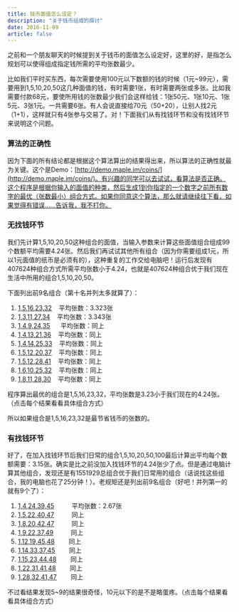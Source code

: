 ```yaml
---
title: 钱币面值怎么设定？
description: "关于钱币组成的探讨"
date: 2016-11-09
article: false
---
```


之前和一个朋友聊天的时候提到关于钱币的面值怎么设定好，这里的好，是指怎么规划可以使得组成指定钱所需的平均张数最少。

比如我们平时买东西，每次需要使用100元以下数额的钱的时候（1元~99元），需要用到1,5,10,20,50这几种面值的钱，有时需要1张，有时需要两张或多张。比如我需要付款68元，要使所用钱的张数最少我们会这样给钱：1张50元、1张10元、1张5元、3张1元。一共需要6张。有人会说直接给70元（50+20），让别人找2元（1+1），这样就只有4张参与交易了。对！下面我们从有找钱环节和没有找钱环节来说明这个问题。

### 算法的正确性

因为下面的所有结论都是根据这个算法算出的结果得出来，所以算法的正确性就最为关键。这个是Demo：[http://demo.maple.im/coins/](http://demo.maple.im/coins/)。有兴趣的同学可以去试试，看算法是否正确。这个程序是根据你输入的面值的种类，然后生成1到你指定的一个数字之前所有数字的最优（张数最小）组合方式。如果你同意这个算法，那么就请继续往下看，如果觉得有错误……告诉我，我不打你。

### 无找钱环节

我们先计算1,5,10,20,50这种组合的面值，当输入参数来计算这些面值组合组成99个数额平均需要4.24张。然后我们再试试其他所有组合（因为你需要组成1元，所以1元面值的纸币是必须有的），这种重复的工作交给电脑吧！运行后发现有407624种组合方式所需平均张数小于4.24，也就是407624种组合优于我们现在生活中所用的组合1,5,10,20,50。

下面列出前9名组合（第十名并列太多就算了）：

1. [1,5,16,23,32](http://demo.maple.im/coins/?1,5,16,23,32)    平均张数：3.323张
2. [1,3,11,27,34](http://demo.maple.im/coins/?1,3,11,27,34)    平均张数：3.343张
3. [1,4,9,24,35](http://demo.maple.im/coins/?1,4,9,24,35)      平均张数：同上
4. [1,4,13,21,36](http://demo.maple.im/coins/?1,4,13,21,36)    平均张数：同上
5. [1,4,14,25,33](http://demo.maple.im/coins/?1,4,14,25,33)    平均张数：同上
6. [1,5,12,20,37](http://demo.maple.im/coins/?1,5,12,20,37)    平均张数：同上
7. [1,5,12,28,41](http://demo.maple.im/coins/?1,5,12,28,41)    平均张数：同上
8. [1,6,10,25,32](http://demo.maple.im/coins/?1,6,10,25,32)    平均张数：同上
9. [1,8,11,28,30](http://demo.maple.im/coins/?1,8,11,28,30)    平均张数：同上

程序算出最优的组合是1,5,16,23,32，平均张数是3.23小于我们现在的4.24张。（点击每个结果看看具体组合方式）

所以如果组合是1,5,16,23,32是最节省钱币的张数的。

### 有找钱环节

好了，在加入找钱环节后我们日常的组合1,5,10,20,50,100最后计算出平均每个数额需要：3.15张。确实是比之前没加入找钱环节的4.24张少了点。但是通过电脑计算其他组合，发现还是有1551929总组合优于我们日常用的组合（话说找这些组合，我的电脑也花了25分钟！）。老规矩还是列出前9名组合（好吧！并列第一的就有9个了）：

1. [1,4,24,39,45](http://demo.maple.im/coins/?1,4,24,39,45)          平均张数：2.67张
2. [1,5,22,40,47](http://demo.maple.im/coins/?1,5,22,40,47)          同上
3. [1,8,20,42,47](http://demo.maple.im/coins/?1,8,20,42,47)          同上
4. [1,9,22,37,49](http://demo.maple.im/coins/?1,9,22,37,49)          同上
5. [1,12,19,45,48](http://demo.maple.im/coins/?1,12,19,45,48)        同上
6. [1,14,33,37,45](http://demo.maple.im/coins/?1,14,33,37,45)        同上
7. [1,15,23,44,48](http://demo.maple.im/coins/?1,15,23,44,48)        同上
8. [1,22,31,41,48](http://demo.maple.im/coins/?1,22,31,41,48)        同上
9. [1,28,32,41,47](http://demo.maple.im/coins/?1,28,32,41,47)        同上

不过看结果发现5~9的结果很奇怪，10元以下的是不是略蛋疼。（点击每个结果看看具体组合方式）
